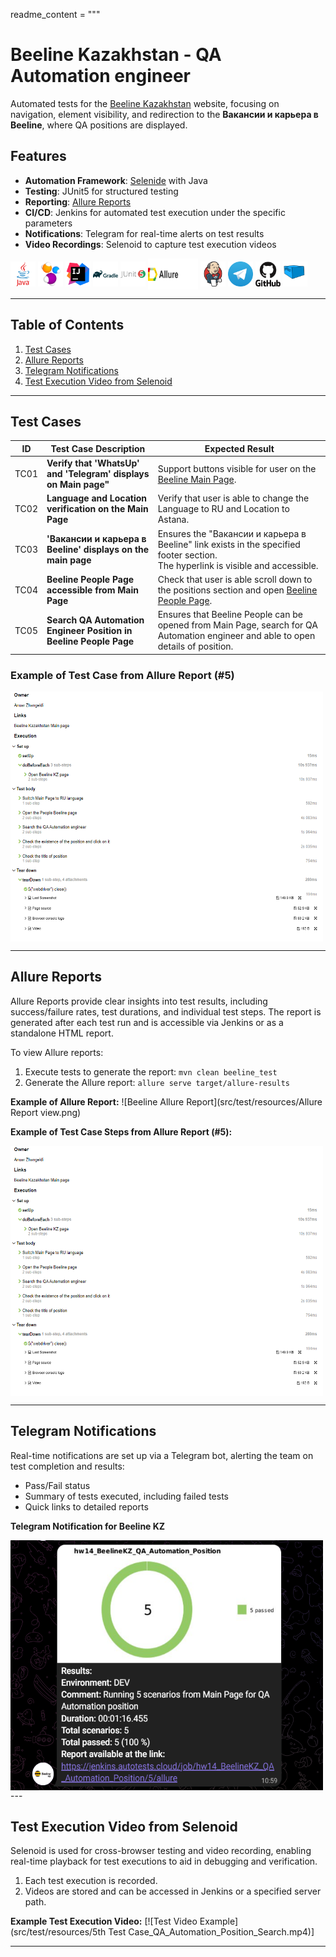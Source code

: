 readme_content = """
# Beeline Kazakhstan - QA Automation engineer 

Automated tests for the [Beeline Kazakhstan](https://beeline.kz) website, focusing on navigation, element visibility, and redirection to the **Вакансии и карьера в Beeline**, where QA positions are displayed.

## Features

- **Automation Framework**: [Selenide](https://selenide.org) with Java
- **Testing**: JUnit5 for structured testing
- **Reporting**: [Allure Reports](https://docs.qameta.io/allure/)
- **CI/CD**: Jenkins for automated test execution under the specific parameters
- **Notifications**: Telegram for real-time alerts on test results
- **Video Recordings**: Selenoid to capture test execution videos

<p align="left">
<img align="center" src="src/test/resources/java-original-wordmark.svg" width="40" height="40"/>
<img align="center" src="src/test/resources/selenide-logo-big.png" width="40" height="40"/>
<img align="center" src="src/test/resources/intellij-original.svg" width="40" height="40"/>
<img align="center" src="src/test/resources/gradle-original-wordmark.svg" width="40" height="40"/>
<img align="center" src="src/test/resources/junit-original-wordmark.svg" width="40" height="40"/>
<img align="center" src="src/test/resources/Allure Report icon.png" width="80" height="50"/>
<img align="center" src="src/test/resources/jenkins.svg" width="40" height="40"/>
<img align="center" src="src/test/resources/Telegram_logo.svg.webp" width="40" height="40"/>
<img align="center" src="src/test/resources/github-original-wordmark.svg" width="40" height="40"/>
<img align="center" src="src/test/resources/selenoid icon.svg" width="40" height="40"/>
</p>

---

## Table of Contents

1. [Test Cases](#test-cases)
2. [Allure Reports](#allure-reports)
3. [Telegram Notifications](#telegram-notifications)
4. [Test Execution Video from Selenoid](#test-execution-video-from-selenoid)

---

## Test Cases

| ID   | Test Case Description                                             | Expected Result                                                                                                                      |
|------|-------------------------------------------------------------------|--------------------------------------------------------------------------------------------------------------------------------------|
| TC01 | **Verify that 'WhatsUp' and 'Telegram' displays on Main page"**   | Support buttons visible for user on the [Beeline Main Page](https://beeline.kz).                                                     |
| TC02 | **Language and Location verification on the Main Page**           | Verify that user is able to change the Language to RU and Location to Astana.                                                      |                                                                   |                                                                                                                                      |
| TC03 | **'Вакансии и карьера в Beeline' displays on the main page**      | Ensures the "Вакансии и карьера в Beeline" link exists in the specified footer section.<br/>The hyperlink is visible and accessible. |
| TC04 | **Beeline People Page accessible from Main Page**                 | Check that user is able scroll down to the positions section and open [Beeline People Page](https://people.beeline.kz).              |
| TC05 | **Search QA Automation Engineer Position in Beeline People Page** | Ensures that Beeline People can be opened from Main Page, search for QA Automation engineer and able to open details of position.    |

### Example of Test Case from Allure Report (#5)

<img align="center" src="src/test/resources/Steps of 5th test case.png" width="500" height="400"/>

---

## Allure Reports

Allure Reports provide clear insights into test results, including success/failure rates, test durations, and individual test steps. The report is generated after each test run and is accessible via Jenkins or as a standalone HTML report.

To view Allure reports:
1. Execute tests to generate the report: `mvn clean beeline_test`
2. Generate the Allure report: `allure serve target/allure-results`

**Example of Allure Report:**
![Beeline Allure Report](src/test/resources/Allure Report view.png)


**Example of Test Case Steps from Allure Report (#5):**

<img align="center" src="src/test/resources/Steps of 5th test case.png" width="500" height="400"/>

---

## Telegram Notifications

Real-time notifications are set up via a Telegram bot, alerting the team on test completion and results:
- Pass/Fail status
- Summary of tests executed, including failed tests
- Quick links to detailed reports

**Telegram Notification for Beeline KZ**  

<img align="center" src="src/test/resources/Telegram Notification BeelineKZ.png" width="500" height="400"/>
---

## Test Execution Video from Selenoid

Selenoid is used for cross-browser testing and video recording, enabling real-time playback for test executions to aid in debugging and verification.

1. Each test execution is recorded.
2. Videos are stored and can be accessed in Jenkins or a specified server path.

**Example Test Execution Video:**
[![Test Video Example](src/test/resources/5th Test Case_QA_Automation_Position_Search.mp4)]

---